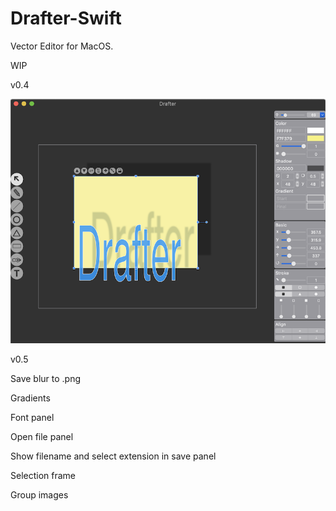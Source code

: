 # Drafter-Swift

Vector Editor for MacOS.

WIP

v0.4

![Screenshot](screenshot/screenshot1.png)


v0.5

Save blur to .png

Gradients

Font panel

Open file panel

Show filename and select extension in save panel

Selection frame

Group images


